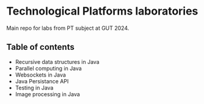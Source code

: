 # Technological Platforms laboratories

Main repo for labs from PT subject at GUT 2024.

## Table of contents
- Recursive data structures in Java
- Parallel computing in Java
- Websockets in Java
- Java Persistance API
- Testing in Java
- Image processing in Java
